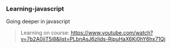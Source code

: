 ### Learning-javascript
 Going deeper in javascript

> Learning on course: 
https://www.youtube.com/watch?v=7b2A0iiT5i8&list=PLbnAsJ6zlids-RjpuHaX6Kj0hY6hx71Qj

